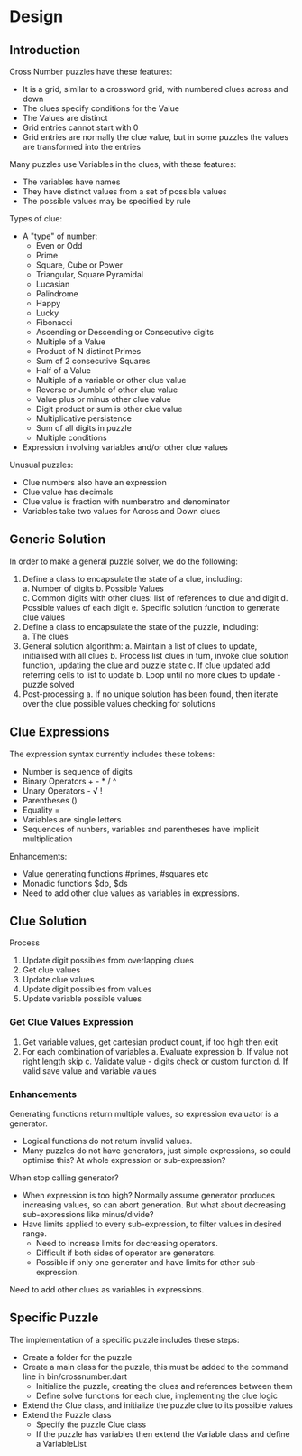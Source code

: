 # Design

## Introduction

Cross Number puzzles have these features:

-   It is a grid, similar to a crossword grid, with numbered clues across and down
-   The clues specify conditions for the Value
-   The Values are distinct
-   Grid entries cannot start with 0
-   Grid entries are normally the clue value, but in some puzzles the values are transformed into the entries

Many puzzles use Variables in the clues, with these features:

-   The variables have names
-   They have distinct values from a set of possible values
-   The possible values may be specified by rule

Types of clue:

- A "type" of number:
  - Even or Odd
  - Prime
  - Square, Cube or Power
  - Triangular, Square Pyramidal
  - Lucasian
  - Palindrome
  - Happy
  - Lucky
  - Fibonacci
  - Ascending or Descending or Consecutive digits
  - Multiple of a Value
  - Product of N distinct Primes
  - Sum of 2 consecutive Squares
  - Half of a Value
  - Multiple of a variable or other clue value
  - Reverse or Jumble of other clue value
  - Value plus or minus other clue value
  - Digit product or sum is other clue value
  - Multiplicative persistence
  - Sum of all digits in puzzle
  - Multiple conditions
- Expression involving variables and/or other clue values

Unusual puzzles:
- Clue numbers also have an expression
- Clue value has decimals
- Clue value is fraction with numberatro and denominator
- Variables take two values for Across and Down clues


## Generic Solution

In order to make a general puzzle solver, we do the following:

1. Define a class to encapsulate the state of a clue, including:  
   a. Number of digits
   b. Possible Values  
   c. Common digits with other clues: list of references to clue and digit
   d. Possible values of each digit
   e. Specific solution function to generate clue values
2. Define a class to encapsulate the state of the puzzle, including:  
   a. The clues
3. General solution algorithm:
   a. Maintain a list of clues to update, initialised with all clues
   b. Process list clues in turn, invoke clue solution function, updating the clue and puzzle state
   c. If clue updated add referring cells to list to update
   b. Loop until no more clues to update - puzzle solved
4. Post-processing
   a. If no unique solution has been found, then iterate over the clue possible values checking for solutions

## Clue Expressions

The expression syntax currently includes these tokens:
- Number is sequence of digits
- Binary Operators + - * / ^
- Unary Operators - √ !
- Parentheses ()
- Equality =
- Variables are single letters
- Sequences of nunbers, variables and parentheses have implicit multiplication

Enhancements:
- Value generating functions #primes, #squares etc
- Monadic functions $dp, $ds
- Need to add other clue values as variables in expressions.

## Clue Solution

Process
1. Update digit possibles from overlapping clues
2. Get clue values
3. Update clue values
4. Update digit possibles from values
5. Update variable possible values

### Get Clue Values Expression

1. Get variable values, get cartesian product count, if too high then exit
2. For each combination of variables
   a. Evaluate expression
   b. If value not right length skip
   c. Validate value - digits check or custom function
   d. If valid save value and variable values

### Enhancements

Generating functions return multiple values, so expression evaluator is a generator.
- Logical functions do not return invalid values.
- Many puzzles do not have generators, just simple expressions, so could optimise this? At whole expression or sub-expression?

When stop calling generator? 
- When expression is too high? Normally assume generator produces increasing values, so can abort generation. But what about decreasing sub-expressions like minus/divide?
- Have limits applied to every sub-expression, to filter values in desired range. 
  - Need to increase limits for decreasing operators.
  - Difficult if both sides of operator are generators. 
  - Possible if only one generator and have limits for other sub-expression.

Need to add other clues as variables in expressions.

## Specific Puzzle

The implementation of a specific puzzle includes these steps:

-   Create a folder for the puzzle
-   Create a main class for the puzzle, this must be added to the command line in bin/crossnumber.dart
    -   Initialize the puzzle, creating the clues and references between them
    -   Define solve functions for each clue, implementing the clue logic
-   Extend the Clue class, and initialize the puzzle clue to its possible values
-   Extend the Puzzle class
    -   Specify the puzzle Clue class
    -   If the puzzle has variables then extend the Variable class and define a VariableList

